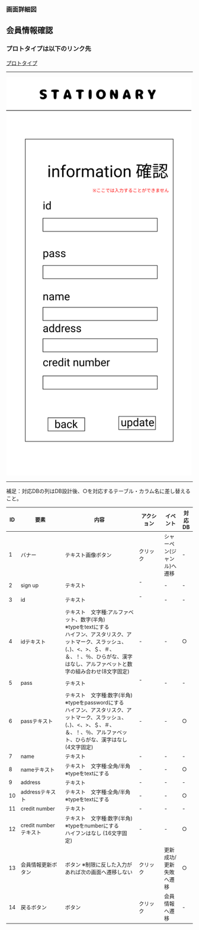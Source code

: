 ### 画面詳細図
## 会員情報確認
### プロトタイプは以下のリンク先
[プロトタイプ](https://www.figma.com/file/YN8g4ahM3raStzCZMDXhNA/stationary?node-id=1%3A10)
*****
<img src="../img/会員情報確認.png" width="500">

*****
補足：対応DBの列はDB設計後、○を対応するテーブル・カラム名に差し替えること。

| ID | 要素 | 内容 | アクション | イベント | 対応DB |
|----|------|-----|------------|---------|-------|
|1   |バナー　　　　        |テキスト画像ボタン|クリック　　|シャーペン(ジャンル)へ遷移|-|
|2   |sign up　　　        |テキスト　　　　　|-    　　　|-        |-|
|3   |id　　　　　　        |テキスト　　　　　|-    　　　|-        |-|
|4   |idテキスト　　        |テキスト　文字種:アルファベット、数字(半角)<br>※typeをtextにする<br>ハイフン、アスタリスク、アットマーク、スラッシュ、(、)、<、>、＄、＃、＆、！、％、ひらがな、漢字はなし、アルファベットと数字の組み合わせ(8文字固定)|-|-       |○|
|5   |pass　　　　　        |テキスト　　　　　|-    　　　|-        |-|
|6   |passテキスト　       |テキスト　文字種:数字(半角)<br>※typeをpasswordにする<br>ハイフン、アスタリスク、アットマーク、スラッシュ、(、)、<、>、＄、＃、＆、！、％、アルファベット、ひらがな、漢字はなし (4文字固定)|-|-       |○|
|7   |name     　　        |テキスト　　　　　|-　　　    |-        |-|
|8   |nameテキスト　       |テキスト　文字種:全角/半角<br>※typeをtextにする|-|-       |○|
|9   |address　　　        |テキスト　　　　　|-　　　    |-        |-|
|10  |addressテキスト      |テキスト　文字種:全角/半角<br>※typeをtextにする|-|-        |○|
|11  |credit number       |テキスト　　　　　|-　　　    |-        |-|
|12  |credit numberテキスト|テキスト　文字種:数字(半角)<br>※typeをnumberにする<br>ハイフンはなし (16文字固定)|-|-        |○|
|13  |会員情報更新ボタン　  |ボタン ※制限に反した入力があれば次の画面へ遷移しない|クリック　　|更新成功/更新失敗へ遷移|○|
|14  |戻るボタン　         |ボタン　　　　　　|クリック　　|会員情報へ遷移|-|

